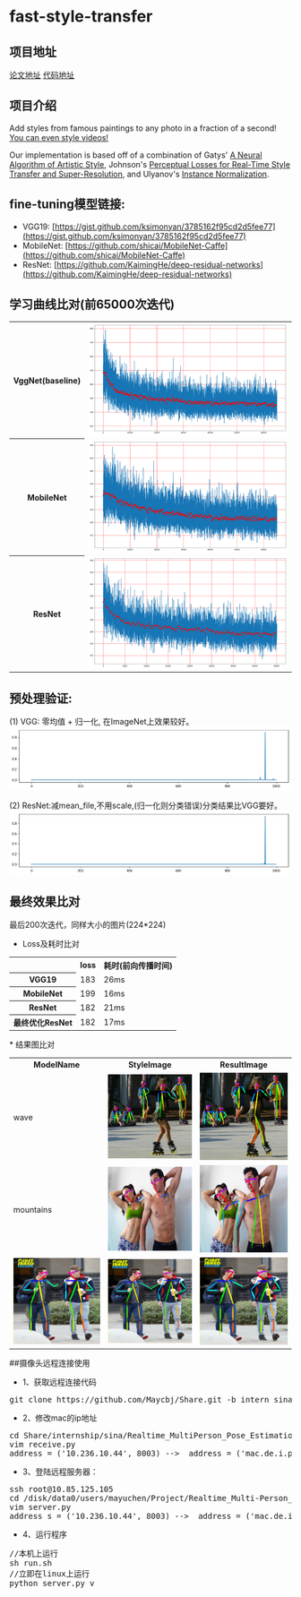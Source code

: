 # fast-style-transfer

## 项目地址
[论文地址](https://arxiv.org/abs/1508.06576)
[代码地址](https://github.com/lengstrom/fast-style-transfer#stylizing-video)

## 项目介绍
Add styles from famous paintings to any photo in a fraction of a second! [You can even style videos!](#video-stylization)

Our implementation is based off of a combination of Gatys' [A Neural Algorithm of Artistic Style](https://arxiv.org/abs/1508.06576), Johnson's [Perceptual Losses for Real-Time Style Transfer and Super-Resolution](http://cs.stanford.edu/people/jcjohns/eccv16/), and Ulyanov's [Instance Normalization](https://arxiv.org/abs/1607.08022). 


## fine-tuning模型链接:
* VGG19:    [https://gist.github.com/ksimonyan/3785162f95cd2d5fee77](https://gist.github.com/ksimonyan/3785162f95cd2d5fee77)
* MobileNet:    [https://github.com/shicai/MobileNet-Caffe](https://github.com/shicai/MobileNet-Caffe)
* ResNet:   [https://github.com/KaimingHe/deep-residual-networks](https://github.com/KaimingHe/deep-residual-networks)

## 学习曲线比对(前65000次迭代)
<table>
    <tr>
        <th>VggNet(baseline)</th>
        <td><img src="https://raw.githubusercontent.com/Maycbj/Share/intern_sina/Realtime_MultiPerson_Pose_Estimation/vgg.png" width=100% height=50%></td>
    </tr>
    <tr>
        <th>MobileNet </th>
        <td><img src="https://raw.githubusercontent.com/Maycbj/Share/intern_sina/Realtime_MultiPerson_Pose_Estimation/mobile.png" width=100% height=50%></td>
    </tr>
    <tr>
        <th>ResNet</th>
        <td><img src="https://raw.githubusercontent.com/Maycbj/Share/intern_sina/Realtime_MultiPerson_Pose_Estimation/resnet.png" width=100% height=50%></td>
    </tr>
</table>


## 预处理验证:
(1) VGG: 零均值 + 归一化, 在ImageNet上效果较好。
![VggNet](https://raw.githubusercontent.com/Maycbj/Share/intern_sina/Realtime_MultiPerson_Pose_Estimation/vgg1.png)

(2) ResNet:减mean_file,不用scale,(归一化则分类错误)分类结果比VGG要好。
![ResNet](https://raw.githubusercontent.com/Maycbj/Share/intern_sina/Realtime_MultiPerson_Pose_Estimation/resnet1.png)

## 最终效果比对
最后200次迭代，同样大小的图片(224*224)

* Loss及耗时比对
<table>
    <tr>
        <th></th>
        <th>loss</th>
        <th>耗时(前向传播时间)</th>
    </tr>
    <tr>
        <th>VGG19</th>
        <td>183</td>
        <td>26ms</td>
    </tr>
        <th>MobileNet</th>
        <td>199</td>
        <td>16ms</td>
    </tr>
        <th>ResNet</th>
        <td>182</td>
        <td>21ms</td>
    </tr>
    </tr>
        <th>最终优化ResNet</th>
        <td>182</td>
        <td>17ms</td>
    </tr>
</table>
* 结果图比对
<table>
  <tr>
    <th>ModelName</th>
    <th>StyleImage</th>
    <th>ResultImage</th>
</tr>
<tr>
    <td>wave</td>
    <td><img src="https://raw.githubusercontent.com/Maycbj/Share/intern_sina/Realtime_MultiPerson_Pose_Estimation/mobile2.png" width=100% height=70%></td>
    <td><img src="https://raw.githubusercontent.com/Maycbj/Share/intern_sina/Realtime_MultiPerson_Pose_Estimation/resnet2.png" width=100% height=70%></td>
</tr>
<tr>
    <td>mountains</td>
    <td><img src="https://raw.githubusercontent.com/Maycbj/Share/intern_sina/Realtime_MultiPerson_Pose_Estimation/mobile3.png" width=100% height=70%></td>
    <td><img src="https://raw.githubusercontent.com/Maycbj/Share/intern_sina/Realtime_MultiPerson_Pose_Estimation/resnet3.png" width=100% height=70%></td>
</tr>
<tr>
    <td><img src="https://raw.githubusercontent.com/Maycbj/Share/intern_sina/Realtime_MultiPerson_Pose_Estimation/vgg4.png" width=100% height=70%></td>
    <td><img src="https://raw.githubusercontent.com/Maycbj/Share/intern_sina/Realtime_MultiPerson_Pose_Estimation/mobile4.png" width=100% height=70%></td>
    <td><img src="https://raw.githubusercontent.com/Maycbj/Share/intern_sina/Realtime_MultiPerson_Pose_Estimation/resnet4.png" width=100% height=70%></td>
</tr>
</table>

##摄像头远程连接使用
* 1、获取远程连接代码
<pre>
git clone https://github.com/Maycbj/Share.git -b intern_sina`
</pre>
* 2、修改mac的ip地址 
<pre>
cd Share/internship/sina/Realtime_MultiPerson_Pose_Estimation/trans
vim receive.py 
address = ('10.236.10.44', 8003) -->  address = ('mac.de.i.p', 8003)
</pre>


* 3、登陆远程服务器：
<pre>
ssh root@10.85.125.105
cd /disk/data0/users/mayuchen/Project/Realtime_Multi-Person_Pose_Estimation/testing/python
vim server.py 
address_s = ('10.236.10.44', 8003) -->  address = ('mac.de.i.p', 8003)
</pre>

* 4、运行程序
<pre>
//本机上运行
sh run.sh
//立即在linux上运行
python server.py v
</pre>








